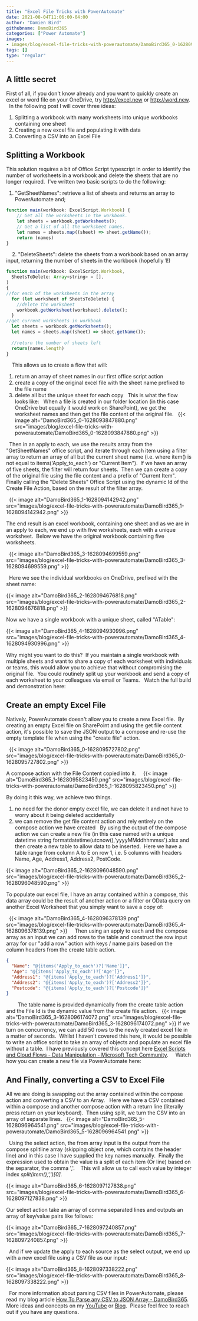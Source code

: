 ```yaml
---
title: "Excel File Tricks with PowerAutomate"
date: 2021-08-04T11:06:00-04:00
author: "Damien Bird"
githubname: DamoBird365
categories: ["Power Automate"]
images:
- images/blog/excel-file-tricks-with-powerautomate/DamoBird365_0-1628093847880.png
tags: []
type: "regular"
---
```



## A little secret

First of all, if you don't know already and you want to quickly create
an excel or word file on your OneDrive, try <http://excel.new> or
<http://word.new>. 
 
In the following post I will cover three ideas:

1.  Splitting a workbook with many worksheets into unique workbooks
containing one sheet
2.  Creating a new excel file and populating it with data
3.  Converting a CSV into an Excel File
 
## Splitting a Workbook 

This solution requires a bit of Office Script typescript in order to
identify the number of worksheets in a workbook and delete the sheets
that are no longer required.  I've written two basic scripts to do the
following:
 
1.  "GetSheetNames": retrieve a list of sheets and returns an array to
PowerAutomate and;
 
 
```javascript
function main(workbook: ExcelScript.Workbook) {
    // Get all the worksheets in the workbook. 
    let sheets = workbook.getWorksheets();
    // Get a list of all the worksheet names.
    let names = sheets.map((sheet) => sheet.getName());
    return (names)
}
```
 
 
2.  "DeleteSheets": delete the sheets from a workbook based on an
array input, returning the number of sheets in the workbook (hopefully
1!)
 
 
```javascript
function main(workbook: ExcelScript.Workbook,
  SheetsToDelete: Array<string> = [],
)
{
//for each of the worksheets in the array
  for (let worksheet of SheetsToDelete) {
    //delete the worksheet
    workbook.getWorksheet(worksheet).delete();
  }
//get current worksheets in workbook
  let sheets = workbook.getWorksheets();
  let names = sheets.map((sheet) => sheet.getName());
  
  //return the number of sheets left
  return(names.length)
}
```
 
 
This allows us to create a flow that will:

1.  return an array of sheet names in our first office script action
2.  create a copy of the original excel file with the sheet name
prefixed to the file name
3.  delete all but the unique sheet for each copy
 
This is what the flow looks like:
 
When a file is created in our folder location (in this case OneDrive but
equally it would work on SharePoint), we get the worksheet names and
then get the file content of the original file.
 
{{< image alt="DamoBird365_0-1628093847880.png" src="images/blog/excel-file-tricks-with-powerautomate/DamoBird365_0-1628093847880.png" >}}

 
Then in an apply to each, we use the results array from the
"GetSheetNames" office script, and iterate through each item using a
filter array to return an array of all but the current sheet name (i.e.
where item() is not equal to items('Apply_to_each') or "Current
Item").  If we have an array of five sheets, the filter will return
four sheets.  Then we can create a copy of the original file using the
file content and a prefix of "Current Item".  Finally calling the
"Delete Sheets" Office Script using the dynamic Id of the Create File
Action, based on the result of the filter array.  

 
{{< image alt="DamoBird365_1-1628094142942.png" src="images/blog/excel-file-tricks-with-powerautomate/DamoBird365_1-1628094142942.png" >}}


The end result is an excel workbook, containing one sheet and as we are
in an apply to each, we end up with five worksheets, each with a unique
worksheet.  Below we have the original workbook containing five
worksheets.

 
{{< image alt="DamoBird365_3-1628094699559.png" src="images/blog/excel-file-tricks-with-powerautomate/DamoBird365_3-1628094699559.png" >}}

 
Here we see the individual workbooks on OneDrive, prefixed with the
sheet name:
 

{{< image alt="DamoBird365_2-1628094676818.png" src="images/blog/excel-file-tricks-with-powerautomate/DamoBird365_2-1628094676818.png" >}}

Now we have a single workbook with a unique sheet, called "ATable":
 

{{< image alt="DamoBird365_4-1628094930996.png" src="images/blog/excel-file-tricks-with-powerautomate/DamoBird365_4-1628094930996.png" >}}
 

Why might you want to do this?  If you maintain a single workbook with
multiple sheets and want to share a copy of each worksheet with
individuals or teams, this would allow you to achieve that without
compromising the original file.  You could routinely split up your
workbook and send a copy of each worksheet to your colleagues via email
or Teams.
 
Watch the full build and demonstration here:

## Create an empty Excel File 

Natively, PowerAutomate doesn't allow you to create a new Excel file. 
By creating an empty Excel file on SharePoint and using the get file
content action, it's possible to save the JSON output to a compose and
re-use the empty template file when using the "create file" action.

 
{{< image alt="DamoBird365_0-1628095727802.png" src="images/blog/excel-file-tricks-with-powerautomate/DamoBird365_0-1628095727802.png" >}}

A compose action with the File Content copied into it.  
 
{{< image alt="DamoBird365_1-1628095823450.png" src="images/blog/excel-file-tricks-with-powerautomate/DamoBird365_1-1628095823450.png" >}}


By doing it this way, we achieve two things.

1.  no need for the donor empty excel file, we can delete it and not
have to worry about it being deleted accidentally
2.  we can remove the get file content action and rely entirely on the
compose action we have created
 
By using the output of the compose action we can create a new file (in
this case named with a unique datetime string
formatdatetime(utcnow(),'yyyyMMddhhmmss').xlsx and then create a new
table to allow data to be inserted.  Here we have a table range from
column A to E on row 1, i.e. 5 columns with headers Name, Age, Address1,
Address2, PostCode.
 

{{< image alt="DamoBird365_2-1628096048590.png" src="images/blog/excel-file-tricks-with-powerautomate/DamoBird365_2-1628096048590.png" >}}

To populate our excel file, I have an array contained within a compose,
this data array could be the result of another action or a filter or
OData query on another Excel Worksheet that you simply want to save a
copy of:

 
{{< image alt="DamoBird365_4-1628096378139.png" src="images/blog/excel-file-tricks-with-powerautomate/DamoBird365_4-1628096378139.png" >}}
 
 
Then using an apply to each and the compose array as an input we can add
rows to the table and construct the row input array for our "add a
row" action with keys / name pairs based on the column headers from the
create table action. 
 
 
 
 
```json
{
  "Name": "@{items('Apply_to_each')?['Name']}",
  "Age": "@{items('Apply_to_each')?['Age']}",
  "Address1": "@{items('Apply_to_each')?['Address1']}",
  "Address2": "@{items('Apply_to_each')?['Address2']}",
  "Postcode": "@{items('Apply_to_each')?['Postcode']}"
}
```
 
 
 
 
The table name is provided dynamically from the create table action and
the File Id is the dynamic value from the create file action.
 
{{< image alt="DamoBird365_3-1628096174072.png" src="images/blog/excel-file-tricks-with-powerautomate/DamoBird365_3-1628096174072.png" >}}
If we turn on concurrency, we can add 50 rows to the newly created excel
file in a matter of seconds.  Whilst I haven't covered this here, it
would be possible to write an office script to take an array of objects
and populate an excel file without a table.  I have previously covered
this concept here [Excel Scripts and Cloud Flows - Data Manipulation -
Microsoft Tech
Community](https://techcommunity.microsoft.com/t5/microsoft-365-pnp-blog/excel-scripts-and-cloud-flows-data-manipulation/ba-p/2356956).  
 
Watch how you can create a new file via PowerAutomate here:
 

## And Finally, converting a CSV to Excel File 

All we are doing is swapping out the array contained within the compose
action and converting a CSV to an Array.
 
Here we have a CSV contained within a compose and another compose action
with a return line (literally press return on your keyboard).  Then
using split, we turn the CSV into an array of separate lines.
 
{{< image alt="DamoBird365_5-1628096964541.png" src="images/blog/excel-file-tricks-with-powerautomate/DamoBird365_5-1628096964541.png" >}}

 
Using the select action, the from array input is the output from the
compose splitline array (skipping object one, which contains the header
line) and in this case I have supplied the key names manually.  Finally
the expression used to obtain the value is a split of each item (Or
line) based on the separator, the comma ','. 
 
This will allow us to call each value by integer
index *split(item(),',')\[0\].*
 

{{< image alt="DamoBird365_6-1628097127838.png" src="images/blog/excel-file-tricks-with-powerautomate/DamoBird365_6-1628097127838.png" >}}


Our select action take an array of comma separated lines and outputs an
array of key/value pairs like follows:

{{< image alt="DamoBird365_7-1628097240857.png" src="images/blog/excel-file-tricks-with-powerautomate/DamoBird365_7-1628097240857.png" >}}

 
And if we update the apply to each source as the select output, we end
up with a new excel file using a CSV file as our input:


{{< image alt="DamoBird365_8-1628097338222.png" src="images/blog/excel-file-tricks-with-powerautomate/DamoBird365_8-1628097338222.png" >}}

 
For more information about parsing CSV files in PowerAutomate, please
read my blog article [How To Parse any CSV to JSON Array -
DamoBird365](https://www.damobird365.com/how-to-parse-a-csv-to-json-array-flow/).
 
More ideas and concepts on my
[YouTube](https://www.youtube.com/channel/UC-NCKrEw6CM8fidaIk-yrUQ?sub_confirmation=1)
or [Blog](http://www.damobird365.com).  Please feel free to reach out if
you have any questions.
